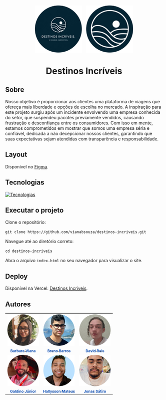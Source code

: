 <p align="center">
  <img src="src/img/logo-1.png" alt="Logotipo 1" width="150" style="margin-right: 10px;"/>
  <img src="src/img/logo-2.png" alt="Logotipo 2" width="150"/>
</p>

# <p align="center">Destinos Incríveis</p>

## Sobre
Nosso objetivo é proporcionar aos clientes uma plataforma de viagens que ofereça mais liberdade e opções de escolha no mercado. A inspiração para este projeto surgiu após um incidente envolvendo uma empresa conhecida do setor, que suspendeu pacotes previamente vendidos, causando frustração e desconfiança entre os consumidores. Com isso em mente, estamos comprometidos em mostrar que somos uma empresa séria e confiável, dedicada a não decepcionar nossos clientes, garantindo que suas expectativas sejam atendidas com transparência e responsabilidade.

## Layout
Disponível no [Figma](https://www.figma.com/design/Ao87X101ymlK1gSCh9yVBu/Grupo-3---Design-Agencia-Viagens?node-id=4-4&node-type=canvas&t=1OQPB5WyikXkJ7VI-0).

## Tecnologias
[![Tecnologias](https://skillicons.dev/icons?i=figma,html,css,js,git)](https://skillicons.dev)

## Executar o projeto
Clone o repositório:
```
git clone https://github.com/vianabsouza/destinos-incriveis.git
```

Navegue até ao diretório correto:
```
cd destinos-incriveis
```

Abra o arquivo ```index.html``` no seu navegador para visualizar o site.

## Deploy
Disponível na Vercel: [Destinos Incríveis](https://destinos-incriveis.vercel.app/).

## Autores
<table>
  <tr>
    <td align="center"><a href=""><img src="./src/img/integrantes/barbara.png" width="100px;"/><br /><sub style="color: #1251B5"><b>Barbara Viana</b></sub></a><br /></td>
    <td align="center"><a href=""><img src="./src/img/integrantes/breno.png" width="100px;"/><br /><sub style="color: #1251B5"><b>Breno Barros</b></sub></a><br /></td>
    <td align="center"><a href=""><img src="./src/img/integrantes/david.png" width="100px;"/><br /><sub style="color: #1251B5"><b>David Reis</b></sub></a><br /></td>
  </tr>
  <tr>
    <td align="center"><a href=""><img src="./src/img/integrantes/galdino.png" width="100px;"/><br /><sub style="color: #1251B5"><b>Galdino Júnior</b></sub></a><br /></td>
    <td align="center"><a href="https://github.com/hallyssonmateus"><img src="./src/img/integrantes/hallysson.png" width="100px;"/><br /><sub style="color: #1251B5"><b>Hallysson Mateus</b></sub></a><br /></td>
    <td align="center"><a href="https://github.com/JonasSatiro"><img src="./src/img/integrantes/jonas.png" width="100px;"/><br /><sub style="color: #1251B5"><b>Jonas Sátiro</b></sub></a><br /></td>
  </tr>
</table>